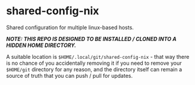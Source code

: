 # shared-config-nix

Shared configuration for multiple linux-based hosts.

***NOTE: THIS REPO IS DESIGNED TO BE INSTALLED / CLONED INTO A HIDDEN HOME DIRECTORY.***

A suitable location is `$HOME/.local/git/shared-config-nix` - that way there is no chance of you accidentally removing it if you need to remove your `$HOME/git` directory for any reason, and the directory itself can remain a source of truth that you can push / pull for updates.
